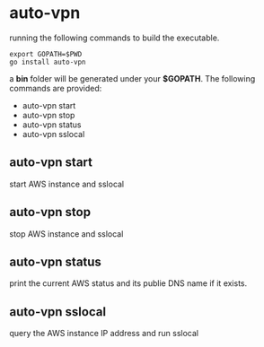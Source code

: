 # auto-vpn
running the following commands to build the executable.
```
export GOPATH=$PWD
go install auto-vpn
```
a **bin** folder will be generated under your **$GOPATH**. The following commands
are provided:
* auto-vpn start
* auto-vpn stop
* auto-vpn status
* auto-vpn sslocal

## auto-vpn start
start AWS instance and sslocal

## auto-vpn stop
stop AWS instance and sslocal

## auto-vpn status
print the current AWS status and its publie DNS name if it exists.

## auto-vpn sslocal
query the AWS instance IP address and run sslocal
